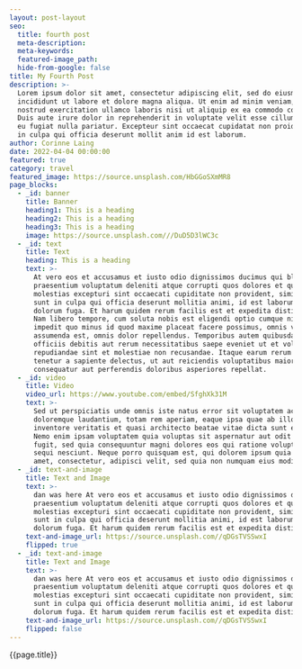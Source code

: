 ```yaml
---
layout: post-layout
seo:
  title: fourth post
  meta-description:
  meta-keywords:
  featured-image_path:
  hide-from-google: false
title: My Fourth Post
description: >-
  Lorem ipsum dolor sit amet, consectetur adipiscing elit, sed do eiusmod tempor
  incididunt ut labore et dolore magna aliqua. Ut enim ad minim veniam, quis
  nostrud exercitation ullamco laboris nisi ut aliquip ex ea commodo consequat.
  Duis aute irure dolor in reprehenderit in voluptate velit esse cillum dolore
  eu fugiat nulla pariatur. Excepteur sint occaecat cupidatat non proident, sunt
  in culpa qui officia deserunt mollit anim id est laborum.
author: Corinne Laing
date: 2022-04-04 00:00:00
featured: true
category: travel
featured_image: https://source.unsplash.com/HbGGoSXmMR8
page_blocks:
  - _id: banner
    title: Banner
    heading1: This is a heading
    heading2: This is a heading
    heading3: This is a heading
    image: https://source.unsplash.com///DuD5D3lWC3c
  - _id: text
    title: Text
    heading: This is a heading
    text: >-
      At vero eos et accusamus et iusto odio dignissimos ducimus qui blanditiis
      praesentium voluptatum deleniti atque corrupti quos dolores et quas
      molestias excepturi sint occaecati cupiditate non provident, similique
      sunt in culpa qui officia deserunt mollitia animi, id est laborum et
      dolorum fuga. Et harum quidem rerum facilis est et expedita distinctio.
      Nam libero tempore, cum soluta nobis est eligendi optio cumque nihil
      impedit quo minus id quod maxime placeat facere possimus, omnis voluptas
      assumenda est, omnis dolor repellendus. Temporibus autem quibusdam et aut
      officiis debitis aut rerum necessitatibus saepe eveniet ut et voluptates
      repudiandae sint et molestiae non recusandae. Itaque earum rerum hic
      tenetur a sapiente delectus, ut aut reiciendis voluptatibus maiores alias
      consequatur aut perferendis doloribus asperiores repellat.
  - _id: video
    title: Video
    video_url: https://www.youtube.com/embed/SfghXk31M
    text: >-
      Sed ut perspiciatis unde omnis iste natus error sit voluptatem accusantium
      doloremque laudantium, totam rem aperiam, eaque ipsa quae ab illo
      inventore veritatis et quasi architecto beatae vitae dicta sunt explicabo.
      Nemo enim ipsam voluptatem quia voluptas sit aspernatur aut odit aut
      fugit, sed quia consequuntur magni dolores eos qui ratione voluptatem
      sequi nesciunt. Neque porro quisquam est, qui dolorem ipsum quia dolor sit
      amet, consectetur, adipisci velit, sed quia non numquam eius modi
  - _id: text-and-image
    title: Text and Image
    text: >-
      dan was here At vero eos et accusamus et iusto odio dignissimos ducimus qui blanditiis
      praesentium voluptatum deleniti atque corrupti quos dolores et quas
      molestias excepturi sint occaecati cupiditate non provident, similique
      sunt in culpa qui officia deserunt mollitia animi, id est laborum et
      dolorum fuga. Et harum quidem rerum facilis est et expedita distinctio.
    text-and-image_url: https://source.unsplash.com//qDGsTVSSwxI
    flipped: true
  - _id: text-and-image
    title: Text and Image
    text: >-
      dan was here At vero eos et accusamus et iusto odio dignissimos ducimus qui blanditiis
      praesentium voluptatum deleniti atque corrupti quos dolores et quas
      molestias excepturi sint occaecati cupiditate non provident, similique
      sunt in culpa qui officia deserunt mollitia animi, id est laborum et
      dolorum fuga. Et harum quidem rerum facilis est et expedita distinctio.
    text-and-image_url: https://source.unsplash.com//qDGsTVSSwxI
    flipped: false
---
```

<section>{{page.title}}</section>